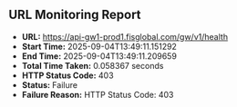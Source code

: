 ## URL Monitoring Report

- **URL:** https://api-gw1-prod1.fisglobal.com/gw/v1/health
- **Start Time:** 2025-09-04T13:49:11.151292
- **End Time:** 2025-09-04T13:49:11.209659
- **Total Time Taken:** 0.058367 seconds
- **HTTP Status Code:** 403
- **Status:** Failure
- **Failure Reason:** HTTP Status Code: 403
